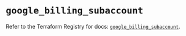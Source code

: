 # `google_billing_subaccount`

Refer to the Terraform Registry for docs: [`google_billing_subaccount`](https://registry.terraform.io/providers/hashicorp/google/5.43.0/docs/resources/billing_subaccount).
